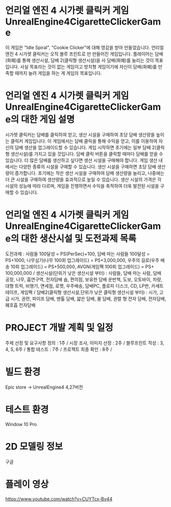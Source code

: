 # 언리얼 엔진 4 시가렛 클릭커 게임 UnrealEngine4CigaretteClickerGame

이 게임은 "Idle Spiral", "Cookie Clicker"에 대해 영감을 받아 만들었습니다.
언리얼 엔진 4 시가렛 클릭커는 오직 블루 프린트로 만 만들어진 게임입니다.
플레이어는 담배(화폐)를 통해 생산시설, 담배 2(클릭형 생산시설)을 사 담배(화폐)를 늘리는 것이 목표입니다.
사실 목표라는 것이 없는 게임이고 방치형 게임이기에 자신이 담배(화폐)를 만족할 때까지 늘려 게임을 하는 게 게임의 목표입니다.

# 언리얼 엔진 4 시가렛 클릭커 게임 UnrealEngine4CigaretteClickerGame의 대한 게임 설명

시가렛 클릭커는 담배를 클릭하여 얻고, 생산 시설을 구매하여 초당 담배 생산량을 높이는 클릭커 게임입니다. 이 게임에서는 담배 클릭을 통해 수익을 얻고, 이를 이용하여 자신의 담배 생산을 업그레이드할 수 있습니다.
게임 시작하면 초기에는 일부 담배 2(클릭형 생산시설)를 가지고 있을 것입니다. 담배 클릭 버튼을 클릭할 때마다 담배를 얻을 수 있습니다. 더 많은 담배를 생산하고 싶다면 생산 시설을 구매해야 합니다.
게임 생산 내에서는 다양한 종류의 시설을 구매할 수 있습니다. 생산 시설을 구매하면 초당 담배 생산량이 증가합니다. 초기에는 작은 생산 시설을 구매하여 담배 생산량을 늘리고, 나중에는 더 큰 시설을 구매하여 생산량을 효과적으로 높일 수 있습니다.
생산 시설의 가격은 각 시설의 성능에 따라 다르며, 게임을 진행하면서 수익을 축적하여 더욱 발전된 시설을 구매할 수 있습니다.

# 언리얼 엔진 4 시가렛 클릭커 게임 UnrealEngine4CigaretteClickerGame의 대한 생산시설 및 도전과제 목록

도전과제 : 사람들 100달성 = PS(PerSec)+100, 담배 마는 사람들 100달성 = PS+1000, 
나무심기(나무 100회 업그레이드) = PS+3,000,000, 우주의 길로(우주 배송 10회 업그레이드) = PS+500,000, 
AVGN(게임팩 100회 업그레이드) = PS+ 100,000,000 / 생산시설(단위가 낮은 생산시설 부터) : 사람들, 담배 마는 사람,
담배 공장, 나무, 흡연구역, 전자담배 숍, 편의점, 보유한 담배 운반책, 도보, 오토바이, 차량, 대형 트럭, 비행기, 면세점,
로켓, 우주배송, 담배PC, 플로피 디스크, CD, LP판, 카세트 테이프, 게임팩 / 담배2(클릭형 생산시설,단위가 낮은 클릭형 생산시설 부터) : 시가, 고급 시가,
권련, 파이프 담배, 멘톨 담배, 얇은 담배, 물 담배, 권렬 형 전자 담배, 전자담배, 폐호흡 전자담배

# PROJECT 개발 계획 및 일정

주제 선정 및 요구사항 정의 : 1주 /
시장 조사, 이미지 선정 : 2주 /
블루프린트 작성 : 3, 4, 5, 6주 /
통합 테스트 : 7주 /
프로젝트 최종 확인 : 8주 /

# 빌드 환경
Epic store -> UnrealEngine4 4,27버전

# 테스트 환경
Window 10 Pro

# 2D 모델링 정보
구글

# 플레이 영상
https://www.youtube.com/watch?v=CUYTcx-Bv44
